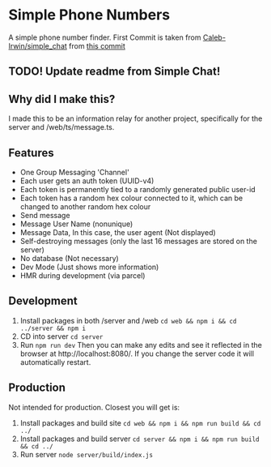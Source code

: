# Simple Phone Numbers
A simple phone number finder. First Commit is taken from [Caleb-Irwin/simple_chat](https://github.com/Caleb-Irwin/simple_chat) from [this commit](https://github.com/Caleb-Irwin/simple_chat/tree/8de1a835860a005f3c6829f7009c3c74301e2c96)

## TODO! Update readme from Simple Chat!

## Why did I make this?
I made this to be an information relay for another project, specifically for the server and /web/ts/message.ts.

## Features
- One Group Messaging 'Channel'
- Each user gets an auth token (UUID-v4)
- Each token is permanently tied to a randomly generated public user-id
- Each token has a random hex colour connected to it, which can be changed to another random hex colour
- Send message
- Message User Name (nonunique)
- Message Data, In this case, the user agent (Not displayed)
- Self-destroying messages (only the last 16 messages are stored on the server)
- No database (Not necessary)
- Dev Mode (Just shows more information)
- HMR during development (via parcel)

## Development
1. Install packages in both /server and /web `cd web && npm i && cd ../server && npm i`
2. CD into server `cd server`
3. Run `npm run dev`
Then you can make any edits and see it reflected in the browser at http://localhost:8080/. If you change the server code it will automatically restart.

## Production
Not intended for production.
Closest you will get is:
1. Install packages and build site `cd web && npm i && npm run build && cd ../`
2. Install packages and build server `cd server && npm i && npm run build && cd ../`
3. Run server `node server/build/index.js`

